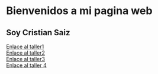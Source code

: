 # Bienvenidos a mi pagina web
## Soy Cristian Saiz
[Enlace al taller1](https://github.com/cristian1502/prueba_Cristian/blob/main/taller1.md)  
[Enlace al taller2](https://github.com/cristian1502/prueba_Cristian/blob/main/taller2.md)  
[Enlace al taller3](https://github.com/cristian1502/prueba_Cristian/blob/main/taller3.md)  
[Enlace al taller 4](https://github.com/cristian1502/prueba_Cristian/blob/main/taller4.md)
